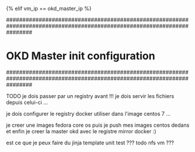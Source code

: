 {% elif vm_ip == okd_master_ip %}

########################################################################################################################
# OKD Master init configuration
########################################################################################################################

TODO je dois passer par un registry avant !!! je dois servir les fichiers depuis celui-ci ...

je dois configurer le registry docker utiliser dans l'image centos 7 ...

je creer une images fedora core os puis je push mes images centos dedans et enfin je creer la master okd avec le registre mirror docker :)

est ce que je peux faire du jinja template unit test ???
todo nfs vm ???

